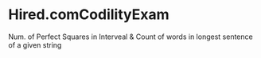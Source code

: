 # Hired.comCodilityExam
Num. of Perfect Squares in Interveal &amp; Count of words in longest sentence of a given string


